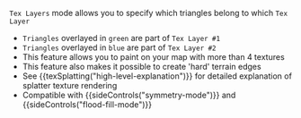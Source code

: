 `Tex Layers` mode allows you to specify which triangles belong to which `Tex Layer`

- `Triangles` overlayed in `green` are part of `Tex Layer #1`
- `Triangles` overlayed in `blue` are part of `Tex Layer #2`
- This feature allows you to paint on your map with more than 4 textures
- This feature also makes it possible to create 'hard' terrain edges
- See {{texSplatting("high-level-explanation")}} for detailed explanation of splatter texture rendering
- Compatible with {{sideControls("symmetry-mode")}} and {{sideControls("flood-fill-mode")}}